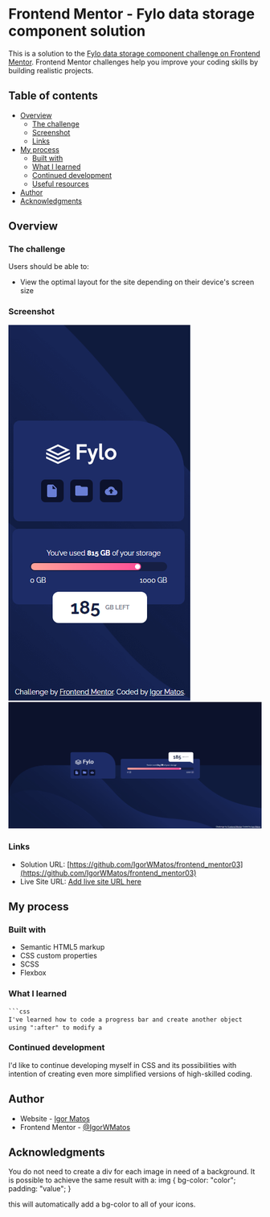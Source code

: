 # Frontend Mentor - Fylo data storage component solution

This is a solution to the [Fylo data storage component challenge on Frontend Mentor](https://www.frontendmentor.io/challenges/fylo-data-storage-component-1dZPRbV5n). Frontend Mentor challenges help you improve your coding skills by building realistic projects. 

## Table of contents

- [Overview](#overview)
  - [The challenge](#the-challenge)
  - [Screenshot](#screenshot)
  - [Links](#links)
- [My process](#my-process)
  - [Built with](#built-with)
  - [What I learned](#what-i-learned)
  - [Continued development](#continued-development)
  - [Useful resources](#useful-resources)
- [Author](#author)
- [Acknowledgments](#acknowledgments)

## Overview

### The challenge

Users should be able to:

- View the optimal layout for the site depending on their device's screen size

### Screenshot

![mobile](./images/screenshot-mobile.png)
![desktop](./images/screenshot-desktop.png)

### Links

- Solution URL: [https://github.com/IgorWMatos/frontend_mentor03](https://github.com/IgorWMatos/frontend_mentor03)
- Live Site URL: [Add live site URL here](https://your-live-site-url.com)

## My process

### Built with

- Semantic HTML5 markup
- CSS custom properties
- SCSS
- Flexbox

### What I learned


```
```css
I've learned how to code a progress bar and create another object using ":after" to modify a 
```

### Continued development

I'd like to continue developing myself in CSS and its possibilities with intention of creating even more simplified versions of high-skilled coding.

## Author

- Website - [Igor Matos](https://github.com/IgorWMatos/frontend_mentor03)
- Frontend Mentor - [@IgorWMatos](https://www.frontendmentor.io/profile/IgorWMatos)


## Acknowledgments

You do not need to create a div for each image in need of a background. It is possible to achieve the same result with a:
img {
  bg-color: "color";
  padding: "value";
}

this will automatically add a bg-color to all of your icons.